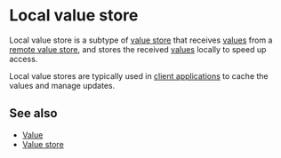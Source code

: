 # Local value store

Local value store is a subtype of [value store](def://) that receives [values](def://) 
from a [remote value store](def://), and stores the received [values](def://) locally to
speed up access.

Local value stores are typically used in [client applications](def://) to cache the
values and manage updates.

## See also

- [Value](guide://)
- [Value store](guide://)
